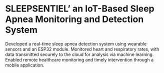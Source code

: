 # SLEEPSENTIEL’ an IoT-Based Sleep Apnea Monitoring and Detection System
Developed a real-time sleep apnea detection system using wearable sensors and an ESP32 module.  Monitored heart and respiratory rates, with data transmitted securely to the cloud for analysis via machine learning.  Enabled remote healthcare monitoring and timely intervention through a mobile application.
